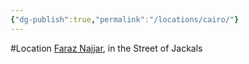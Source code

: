 ```yaml
---
{"dg-publish":true,"permalink":"/locations/cairo/"}
---
```


#Location 
[Faraz Najjar](), in the Street of Jackals